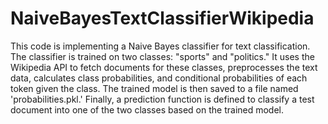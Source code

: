 # NaiveBayesTextClassifierWikipedia
This code is implementing a Naive Bayes classifier for text classification. The classifier is trained on two classes: "sports" and "politics." It uses the Wikipedia API to fetch documents for these classes, preprocesses the text data, calculates class probabilities, and conditional probabilities of each token given the class. The trained model is then saved to a file named 'probabilities.pkl.' Finally, a prediction function is defined to classify a test document into one of the two classes based on the trained model.

